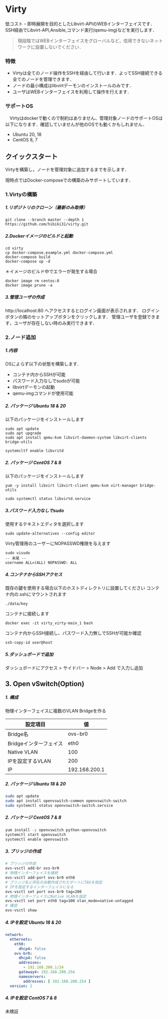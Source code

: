 # Virty

低コスト・即時展開を目的としたLibvirt-APIのWEBインターフェイスです．SSH経由でLibvirt-API,Ansible,コマンド実行(qemu-img)などを実行します．

> 現段階ではWEBインターフェイスをグローバルなど，信用できないネットワークに設置しないでください．

### 特徴

- Virtyは全てのノード操作をSSHを経由して行います．よってSSH接続できる全てのノードを管理できます．
- ノードの最小構成はlibvirtデーモンのインストールのみです．
- ユーザはWEBインターフェイスを利用して操作を行えます．

### サポートOS

　Virtyはdockerで動くので制約はありません、管理対象ノードのサポートOSは以下になります．確認していませんが他のOSでも動くかもしれません．

- Ubuntu 20, 18
- CentOS 8, 7

## クイックスタート

Virtyを構築し，ノードを管理対象に追加するまでを示します．

現時点ではDocker-composeでの構築のみサポートしています．

### 1.Virtyの構築

##### 1.リポジトリのクローン（最新のみ取得）

```
git clone --branch master --depth 1 https://github.com/hibiki31/virty.git
```

##### 2.Dockerイメージのビルドと起動

```
cd virty
cp docker-compose.example.yml docker-compose.yml
docker-compose build
docker-compose up -d
```

＊イメージのビルド中でエラーが発生する場合

```
docker image rm centos:8 
docker image prune -a
```

##### 3.管理ユーザの作成

http://localhost:80 へアクセスするとログイン画面が表示されます．
ログインボタンの隣のセットアップボタンをクリックします．
管理ユーザを登録できます，ユーザが存在しない時のみ実行できます．



### 2.ノード追加

##### 1.内容

OSによらず以下の状態を構築します．

- コンテナ内からSSHが可能
- パスワード入力なしでsudoが可能
- libvirtデーモンの起動
- qemu-imgコマンドが使用可能

##### 2. パッケージ Ubuntu 18 & 20

以下のパッケージをインストールします

```
sudo apt update
sudo apt upgrade
sudo apt install qemu-kvm libvirt-daemon-system libvirt-clients bridge-utils
```

```
systemcltf enable libvritd
```

##### 2. パッケージ CentOS 7 & 8

以下のパッケージをインストールします

```
yum -y install libvirt libvirt-client qemu-kvm virt-manager bridge-utils
```

```
sudo systemctl status libvirtd.service
```

##### 3.パスワード入力なしでsudo

使用するテキストエディタを選択します

```
sudo update-alternatives --config editor
```

Virty管理用のユーザーにNOPASSWD権限を与えます

```
sudo visudo
-- 末尾 --
username ALL=(ALL) NOPASSWD: ALL
```

##### 4.コンテナからSSHアクセス

既存の鍵を使用する場合以下のホストディレクトリに設置してください
コンテナ内の.sshにマウントされます

```
./data/key
```

コンテナに接続します

```
docker exec -it virty_virty-main_1 bash
```

コンテナ内からSSH接続し、パスワード入力無しでSSHが可能か確認

```
ssh-copy-id user@host
```

##### 5.ダッシュボードで追加

ダッシュボードにアクセス > サイドバー > Node > Add で入力し追加



## 3. Open vSwitch(Option)

##### 1. 構成

物理インターフェイスに複数のVLAN Bridgeを作る

| 設定項目               | 値            |
| ---------------------- | ------------- |
| Bridge名               | ovs-br0       |
| Bridgeインターフェイス | eth0          |
| Native VLAN            | 100           |
| IPを設定するVLAN       | 200           |
| IP                     | 192.168.200.1 |

##### 2. パッケージ Ubuntu 18 & 20

```bash
sudo apt update
sudo apt install openvswitch-common openvswitch-switch
sudo systemctl status openvswitch-switch.service
```

##### 2. パッケージ CentOS 7 & 8

```bash
yum install -y openvswitch python-openvswitch
systemctl start openvswitch
systemctl enable openvswitch
```

##### 3. ブリッジの作成

```bash
# ブリッジの作成
ovs-vsctl add-br ovs-br0
# 物理インターフェイスを接続
ovs-vsctl add-port ovs-br0 eth0
# ブリッジ名と同名の自動作成されたポートにTAGを指定
# IPを設定するインターフェイスになる
ovs-vsctl set port ovs-br0 tag=200
# 物理インターフェイスにNative VLANを指定
ovs-vsctl set port eth0 tag=100 vlan_mode=native-untagged
# 確認
ovs-vsctl show
```

##### 4. IPを設定 Ubuntu 18 & 20

```yaml
network:
  ethernets:
    eth0:
      dhcp4: false
    ovs-br0:
      dhcp4: false
      addresses:
        - 192.168.200.1/24
      gateway4: 192.168.200.254
      nameservers:
        addresses: [ 192.168.200.254 ]
  version: 2
```

##### 4. IPを設定 CentOS 7 & 8

未検証